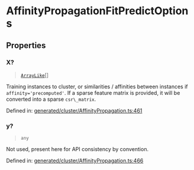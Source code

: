 # AffinityPropagationFitPredictOptions

## Properties

### X?

> [`ArrayLike`](../types/ArrayLike.md)[]

Training instances to cluster, or similarities / affinities between instances if `affinity='precomputed'`. If a sparse feature matrix is provided, it will be converted into a sparse `csr\_matrix`.

Defined in:  [generated/cluster/AffinityPropagation.ts:461](https://github.com/transitive-bullshit/scikit-learn-ts/blob/b59c1ff/packages/sklearn/src/generated/cluster/AffinityPropagation.ts#L461)

### y?

> `any`

Not used, present here for API consistency by convention.

Defined in:  [generated/cluster/AffinityPropagation.ts:466](https://github.com/transitive-bullshit/scikit-learn-ts/blob/b59c1ff/packages/sklearn/src/generated/cluster/AffinityPropagation.ts#L466)
